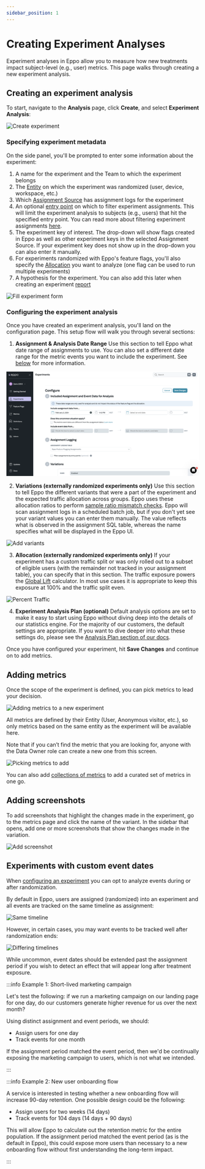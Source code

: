 ```yaml
---
sidebar_position: 1
---
```


# Creating Experiment Analyses

Experiment analyses in Eppo allow you to measure how new treatments impact subject-level (e.g., user) metrics. This page walks through creating a new experiment analysis.

## Creating an experiment analysis

To start, navigate to the **Analysis** page, click **Create**, and select **Experiment Analysis**:

![Create experiment](/img/building-experiments/create-experiment.png)

### Specifying experiment metadata

On the side panel, you'll be prompted to enter some information about the experiment:

1. A name for the experiment and the Team to which the experiment belongs
2. The [Entity](/data-management/definitions/entities) on which the experiment was randomized (user, device, workspace, etc.)
3. Which [Assignment Source](/data-management/definitions/assignment-sql) has assignment logs for the experiment
4. An optional [entry point](/statistics/sample-size-calculator/setup#what-is-an-entry-point) on which to filter experiment assignments. This will limit the experiment analysis to subjects (e.g., users) that hit the specified entry point. You can read more about filtering experiment assignments [here](/experiment-analysis/configuration/filter-assignments-by-entry-point).
5. The experiment key of interest. The drop-down will show flags created in Eppo as well as other experiment keys in the selected Assignment Source. If your experiment key does not show up in the drop-down you can also enter it manually. 
6. For experiments randomized with Eppo's feature flags, you'll also specify the [Allocation](/feature-flagging/#allocations) you want to analyze (one flag can be used to run multiple experiments)
7. A hypothesis for the experiment. You can also add this later when creating an experiment [report](/experiment-analysis/reporting/experiment-reports)


![Fill experiment form](/img/building-experiments/fill-create-experiment-form.png)

### Configuring the experiment analysis

Once you have created an experiment analysis, you'll land on the configuration page. This setup flow will walk you through several sections:

1. **Assignment & Analysis Date Range**
Use this section to tell Eppo what date range of assignments to use. You can also set a different date range for the metric events you want to include the experiment. See [below](#experiments-with-custom-event-dates) for more information.

![Configure Experiment](/../static/img/building-experiments/quick-start-2.png)

2. **Variations (externally randomized experiments only)**
Use this section to tell Eppo the different variants that were a part of the experiment and the expected traffic allocation across groups. Eppo uses these allocation ratios to perform [sample ratio mismatch checks](/statistics/sample-ratio-mismatch). Eppo will scan assignment logs in a scheduled batch job, but if you don't yet see your variant values you can enter them manually. The value reflects what is observed in the assignment SQL table, whereas the name specifies what will be displayed in the Eppo UI.

![Add variants](/img/building-experiments/name-variants.png)

3. **Allocation (externally randomized experiments only)**
If your experiment has a custom traffic split or was only rolled out to a subset of eligible users (with the remainder not tracked in your assignment table), you can specify that in this section. The traffic exposure powers the [Global Lift](/experiment-analysis/reading-results/global-lift) calculator. In most use cases it is appropriate to keep this exposure at 100% and the traffic split even.

![Percent Traffic](/img/building-experiments/define-traffic-allocation.png)

4. **Experiment Analysis Plan (optional)**
Default analysis options are set to make it easy to start using Eppo without diving deep into the details of our statistics engine. For the majority of our customers, the default settings are appropriate. If you want to dive deeper into what these settings do, please see the [Analysis Plan section of our docs](/experiment-analysis/configuration/analysis-plans).  

Once you have configured your experiment, hit **Save Changes** and continue on to add metrics.

## Adding metrics

Once the scope of the experiment is defined, you can pick metrics to lead your decision.

![Adding metrics to a new experiment](/img/building-experiments/adding_metrics.png)

All metrics are defined by their Entity (User, Anonymous visitor, etc.), so only metrics based on the same entity as the experiment will be available here.

Note that if you can’t find the metric that you are looking for, anyone with the Data Owner role can create a new one from this screen.

![Picking metrics to add](/img/building-experiments/picking_metrics.png)

You can also add [collections of metrics](/data-management/organizing-metrics/collections.md) to add a curated set of metrics in one go.

## Adding screenshots

To add screenshots that highlight the changes made in the experiment, go to the metrics page and click the name of the variant. In the sidebar that opens, add one or more screenshots that show the changes made in the variation.

![Add screenshot](/img/building-experiments/add-screenshot.png)

## Experiments with custom event dates

When [configuring an experiment](#configuring-the-experiment-analysis) you can opt to analyze events during or after randomization.

By default in Eppo, users are assigned (randomized) into an experiment and all events are tracked on the same timeline as assignment:

![Same timeline](/img/reference/same-timeline.png)

However, in certain cases, you may want events to be tracked well after randomization ends:

![Differing timelines](/img/reference/distinct-events-timeline.png)

While uncommon, event dates should be extended past the assignment period if you wish to detect an effect that will appear long after treatment exposure.

:::info Example 1: Short-lived marketing campaign

Let's test the following: if we run a marketing campaign on our landing page for one day, do our customers generate higher revenue for us over the next month?

Using distinct assignment and event periods, we should:

- Assign users for one day
- Track events for one month

If the assignment period matched the event period, then we'd be continually exposing the marketing campaign to users, which is not what we intended.

:::

:::info Example 2: New user onboarding flow

A service is interested in testing whether a new onboarding flow will increase 90-day retention. One possible design could be the following:

- Assign users for two weeks (14 days)
- Track events for 104 days (14 days + 90 days)

This will allow Eppo to calculate out the retention metric for the entire population. If the assignment period matched the event period (as is the default in Eppo), this could expose more users than necessary to a new onboarding flow without first understanding the long-term impact.

:::

